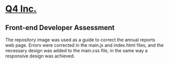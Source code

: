 # [Q4 Inc.](https://q4inc.com/)

## Front-end Developer Assessment

The repository image was used as a guide to correct the annual reports web page.
Errors were corrected in the main.js and index.html files, and the necessary design was added to the main.css file, in the same way a responsive design was achieved.
